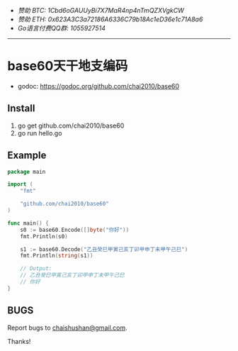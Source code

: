 - *赞助 BTC: 1Cbd6oGAUUyBi7X7MaR4np4nTmQZXVgkCW*
- *赞助 ETH: 0x623A3C3a72186A6336C79b18Ac1eD36e1c71A8a6*
- *Go语言付费QQ群: 1055927514*

----

# base60天干地支编码

- godoc: https://godoc.org/github.com/chai2010/base60

## Install

1. go get github.com/chai2010/base60
1. go run hello.go

## Example

```go
package main

import (
	"fmt"

	"github.com/chai2010/base60"
)

func main() {
	s0 := base60.Encode([]byte("你好"))
	fmt.Println(s0)

	s1 := base60.Decode("乙丑癸巳甲寅己亥丁卯甲申丁未甲午己巳")
	fmt.Println(string(s1))

	// Output:
	// 乙丑癸巳甲寅己亥丁卯甲申丁未甲午己巳
	// 你好
}
```

## BUGS

Report bugs to <chaishushan@gmail.com>.

Thanks!
